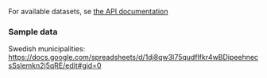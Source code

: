 For available datasets, se [the API documentation](http://thenmap-api.herokuapp.com/#datasets)

### Sample data

Swedish municipalities: https://docs.google.com/spreadsheets/d/1dj8qw3I75qudflfkr4wBDipeehnecsSslemkn2j5qRE/edit#gid=0